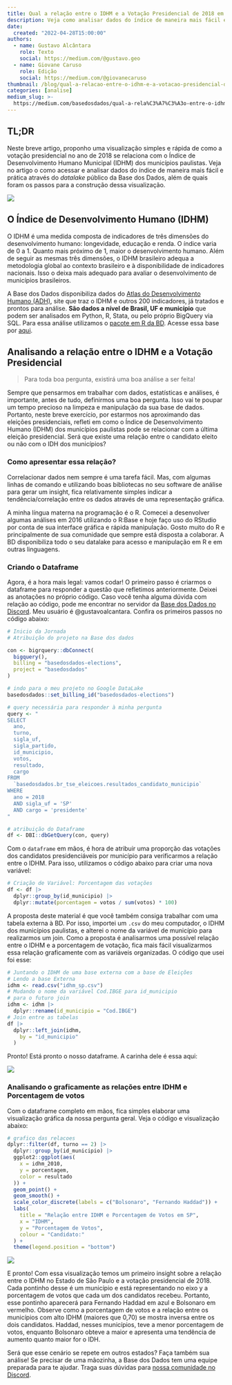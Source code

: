```yaml
---
title: Qual a relação entre o IDHM e a Votação Presidencial de 2018 em SP?
description: Veja como analisar dados do índice de maneira mais fácil e prática
date:
  created: "2022-04-28T15:00:00"
authors:
  - name: Gustavo Alcântara
    role: Texto
    social: https://medium.com/@gustavo.geo
  - name: Giovane Caruso
    role: Edição
    social: https://medium.com/@giovanecaruso
thumbnail: /blog/qual-a-relacao-entre-o-idhm-e-a-votacao-presidencial-de-2018-em-sp/image_0.webp
categories: [analise]
medium_slug: >-
  https://medium.com/basedosdados/qual-a-rela%C3%A7%C3%A3o-entre-o-idhm-e-a-vota%C3%A7%C3%A3o-presidencial-de-2018-em-sp-aa9f1305586f
---
```


## TL;DR

Neste breve artigo, proponho uma visualização simples e rápida de como a votação presidencial no ano de 2018 se relaciona com o Índice de Desenvolvimento Humano Municipal (IDHM) dos municípios paulistas. Veja no artigo o como acessar e analisar dados do índice de maneira mais fácil e prática através do _datalake_ público da Base dos Dados, além de quais foram os passos para a construção dessa visualização.

<Image src="/blog/qual-a-relacao-entre-o-idhm-e-a-votacao-presidencial-de-2018-em-sp/image_0.webp"/>

## O Índice de Desenvolvimento Humano (IDHM)

O IDHM é uma medida composta de indicadores de três dimensões do desenvolvimento humano: longevidade, educação e renda. O índice varia de 0 a 1. Quanto mais próximo de 1, maior o desenvolvimento humano. Além de seguir as mesmas três dimensões, o IDHM brasileiro adequa a metodologia global ao contexto brasileiro e à disponibilidade de indicadores nacionais. Isso o deixa mais adequado para avaliar o desenvolvimento de municípios brasileiros.

A Base dos Dados disponibiliza dados do [Atlas do Desenvolvimento Humano (ADH)](http://atlasbrasil.org.br/), site que traz o IDHM e outros 200 indicadores, já tratados e prontos para análise. **São dados a nível de Brasil, UF e município** que podem ser analisados em Python, R, Stata, ou pelo próprio BigQuery via SQL. Para essa análise utilizamos o [pacote em R da BD](https://github.com/basedosdados/mais/tree/master/r-package). Acesse essa base por [aqui](/dataset/mundo-onu-adh).

## Analisando a relação entre o IDHM e a Votação Presidencial

> Para toda boa pergunta, existirá uma boa análise a ser feita!

Sempre que pensarmos em trabalhar com dados, estatísticas e análises, é importante, antes de tudo, definirmos uma boa pergunta. Isso vai te poupar um tempo precioso na limpeza e manipulação da sua base de dados. Portanto, neste breve exercício, por estarmos nos aproximando das eleições presidenciais, refleti em como o Índice de Desenvolvimento Humano (IDHM) dos municípios paulistas pode se relacionar com a última eleição presidencial. Será que existe uma relação entre o candidato eleito ou não com o IDH dos municípios?

### Como apresentar essa relação?

Correlacionar dados nem sempre é uma tarefa fácil. Mas, com algumas linhas de comando e utilizando boas bibliotecas no seu software de análise para gerar um insight, fica relativamente simples indicar a tendência/correlação entre os dados através de uma representação gráfica.

A minha língua materna na programação é o R. Comecei a desenvolver algumas análises em 2016 utilizando o R:Base e hoje faço uso do RStudio por conta de sua interface gráfica e rápida manipulação. Gosto muito do R e principalmente de sua comunidade que sempre está disposta a colaborar. A BD disponibiliza todo o seu datalake para acesso e manipulação em R e em outras linguagens.

### Criando o Dataframe

Agora, é a hora mais legal: vamos codar! O primeiro passo é criarmos o dataframe para responder a questão que refletimos anteriormente. Deixei as anotações no próprio código. Caso você tenha alguma dúvida com relação ao código, pode me encontrar no servidor da [Base dos Dados no Discord](https://discord.com/invite/huKWpsVYx4). Meu usuário é @gustavoalcantara. Confira os primeiros passos no código abaixo:

```r
# Inicio da Jornada
# Atribuição do projeto na Base dos dados

con <- bigrquery::dbConnect(
  bigquery(),
  billing = "basedosdados-elections",
  project = "basedosdados"
)

# indo para o meu projeto no Google DataLake
basedosdados::set_billing_id("basedosdados-elections")

# query necessária para responder à minha pergunta
query <- "
SELECT
  ano,
  turno,
  sigla_uf,
  sigla_partido,
  id_municipio,
  votos,
  resultado,
  cargo
FROM
  `basedosdados.br_tse_eleicoes.resultados_candidato_municipio`
WHERE
  ano = 2018
  AND sigla_uf = 'SP'
  AND cargo = 'presidente'
"

# atribuição do Dataframe
df <- DBI::dbGetQuery(con, query)
```

Com o `dataframe` em mãos, é hora de atribuir uma proporção das votações dos candidatos presidenciáveis por município para verificarmos a relação entre o IDHM. Para isso, utilizamos o código abaixo para criar uma nova variável:

```r
# Criação de Variável: Porcentagem das votações
df <- df |>
  dplyr::group_by(id_municipio) |>
  dplyr::mutate(porcentagem = votos / sum(votos) * 100)
```

A proposta deste material é que você também consiga trabalhar com uma tabela externa à BD. Por isso, importei um `.csv` do meu computador, o IDHM dos municípios paulistas, e alterei o nome da variável de município para realizarmos um join. Como a proposta é analisarmos uma possível relação entre o IDHM e a porcentagem de votação, fica mais fácil visualizarmos essa relação graficamente com as variáveis organizadas. O código que usei foi esse:

```r
# Juntando o IDHM de uma base externa com a base de Eleições
# Lendo a base Externa
idhm <- read.csv("idhm_sp.csv")
# Mudando o nome da variável Cod.IBGE para id_municipio
# para o futuro join
idhm <- idhm |>
  dplyr::rename(id_municipio = "Cod.IBGE")
# Join entre as tabelas
df |>
  dplyr::left_join(idhm,
    by = "id_municipio"
  )
```

Pronto! Está pronto o nosso dataframe. A carinha dele é essa aqui:

<Image src="/blog/qual-a-relacao-entre-o-idhm-e-a-votacao-presidencial-de-2018-em-sp/image_1.webp"/>

### Analisando o graficamente as relações entre IDHM e Porcentagem de votos

Com o dataframe completo em mãos, fica simples elaborar uma visualização gráfica da nossa pergunta geral. Veja o código e visualização abaixo:

```r
# grafico das relacoes
dplyr::filter(df, turno == 2) |>
  dplyr::group_by(id_municipio) |>
  ggplot2::ggplot(aes(
    x = idhm_2010,
    y = porcentagem,
    color = resultado
  )) +
  geom_point() +
  geom_smooth() +
  scale_color_discrete(labels = c("Bolsonaro", "Fernando Haddad")) +
  labs(
    title = "Relação entre IDHM e Porcentagem de Votos em SP",
    x = "IDHM",
    y = "Porcentagem de Votos",
    colour = "Candidato:"
  ) +
  theme(legend.position = "bottom")
```

<Image src="/blog/qual-a-relacao-entre-o-idhm-e-a-votacao-presidencial-de-2018-em-sp/image_0.webp"/>

E pronto! Com essa visualização temos um primeiro insight sobre a relação entre o IDHM no Estado de São Paulo e a votação presidencial de 2018. Cada pontinho desse é um município e está representando no eixo y a porcentagem de votos que cada um dos candidatos recebeu. Portanto, esse pontinho aparecerá para Fernando Haddad em azul e Bolsonaro em vermelho. Observe como a porcentagem de votos e a relação entre os municípios com alto IDHM (maiores que 0,70) se mostra inversa entre os dois candidatos. Haddad, nesses municípios, teve a menor porcentagem de votos, enquanto Bolsonaro obteve a maior e apresenta uma tendência de aumento quanto maior for o IDH.

Será que esse cenário se repete em outros estados? Faça também sua análise! Se precisar de uma mãozinha, a Base dos Dados tem uma equipe preparada para te ajudar. Traga suas dúvidas para [nossa comunidade no Discord](https://discord.com/invite/huKWpsVYx4).
